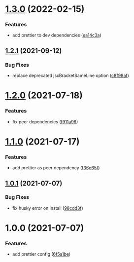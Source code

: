 # [1.3.0](https://github.com/dryauk/prettier-config/compare/v1.2.1...v1.3.0) (2022-02-15)


### Features

* add prettier to dev dependencies ([ea14c3a](https://github.com/dryauk/prettier-config/commit/ea14c3a1ac57f9d9fa544a0879dae88669a9797e))

## [1.2.1](https://github.com/dryauk/prettier-config/compare/v1.2.0...v1.2.1) (2021-09-12)


### Bug Fixes

* replace deprecated jsxBracketSameLine option ([c8f98af](https://github.com/dryauk/prettier-config/commit/c8f98afbf923caa0ce309a588cb1c293a8540a5a))

# [1.2.0](https://github.com/dryauk/prettier-config/compare/v1.1.0...v1.2.0) (2021-07-18)


### Features

* fix peer dependencies ([f911a96](https://github.com/dryauk/prettier-config/commit/f911a96dc0fff02702e4c2dd8d6e545c624cb5b7))

# [1.1.0](https://github.com/dryauk/prettier-config/compare/v1.0.1...v1.1.0) (2021-07-17)


### Features

* add prettier as peer dependency ([f36e65f](https://github.com/dryauk/prettier-config/commit/f36e65f89060ea0ae4006c430103a89aec1d9c20))

## [1.0.1](https://github.com/dryauk/prettier-config/compare/v1.0.0...v1.0.1) (2021-07-07)


### Bug Fixes

* fix husky error on install ([98cdd3f](https://github.com/dryauk/prettier-config/commit/98cdd3fa0952ff237a8b92d00f2efed42fb920cc))

# 1.0.0 (2021-07-07)


### Features

* add prettier config ([6f5a1be](https://github.com/dryauk/prettier-config/commit/6f5a1be87ff0f157db864c2b3969182fc667a391))
